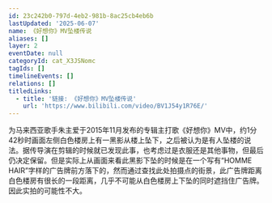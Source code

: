 ```yaml
---
id: 23c242b0-797d-4eb2-981b-8ac25cb4eb6b
lastUpdated: '2025-06-07'
name: 《好想你》MV坠楼传说
aliases: []
layer: 2
eventDate: null
categoryId: cat_X3JSNomc
tagIds: []
timelineEvents: []
relations: []
titledLinks:
  - title: '链接: 《好想你》MV坠楼传说'
    url: 'https://www.bilibili.com/video/BV1J54y1R76E/'
---
```

为马来西亚歌手朱主爱于2015年11月发布的专辑主打歌《好想你》MV中，约1分42秒时画面左侧白色楼房上有一黑影从楼上坠下，之后被认为是有人坠楼的说法。据传导演在剪辑的时候就已发现此事，也考虑过是衣服还是其他事物，但最后仍决定保留。但是实际上从画面来看此黑影下坠的时候是在一个写有“HOMME HAIR”字样的广告牌前方落下的，然而通过查找此处拍摄点的街景，此广告牌距离白色楼房有很长的一段距离，几乎不可能从白色楼房上下坠的同时遮挡住广告牌。因此实拍的可能性不大。
